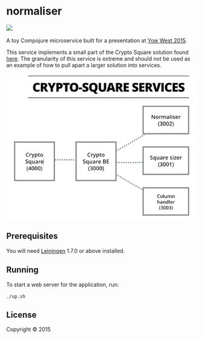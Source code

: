 # normaliser

![](https://travis-ci.org/andeemarks/normaliser.svg?branch=master)

A toy Compojure microservice built for a presentation at [Yow West 2015][1].

This service implements a small part of the Crypto Square solution found [here][3].  The granularity of this service is extreme and should _not_ be used as an example of how to pull apart a larger solution into services.

![](https://github.com/andeemarks/column-handler/blob/master/resources/public/img/services.png)

[3]: http://garajeando.blogspot.com.au/2015/05/exercism-crypto-square-in-clojure.html

[1]: https://a.confui.com/-LsHgG00I

## Prerequisites

You will need [Leiningen][2] 1.7.0 or above installed.

[2]: https://github.com/technomancy/leiningen

## Running

To start a web server for the application, run:

    ./up.sh

## License

Copyright © 2015
